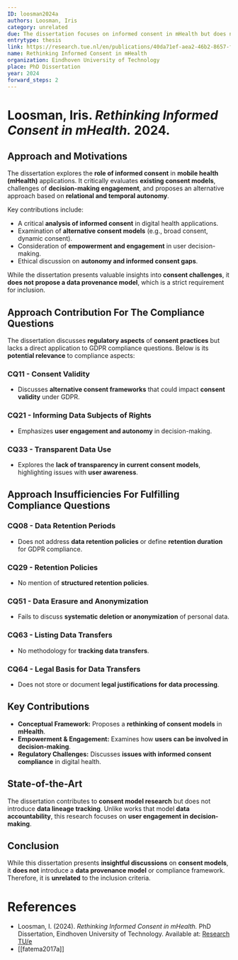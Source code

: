 ```yaml
---
ID: loosman2024a
authors: Loosman, Iris
category: unrelated
due: The dissertation focuses on informed consent in mHealth but does not propose a data provenance model required for GDPR compliance.
entrytype: thesis
link: https://research.tue.nl/en/publications/40da71ef-aea2-46b2-8657-fc56e4b48770
name: Rethinking Informed Consent in mHealth
organization: Eindhoven University of Technology
place: PhD Dissertation
year: 2024
forward_steps: 2
---
```


# Loosman, Iris. *Rethinking Informed Consent in mHealth.* 2024.

## Approach and Motivations

The dissertation explores the **role of informed consent** in **mobile health (mHealth)** applications. It critically evaluates **existing consent models**, challenges of **decision-making engagement**, and proposes an alternative approach based on **relational and temporal autonomy**.

Key contributions include:
- A critical **analysis of informed consent** in digital health applications.
- Examination of **alternative consent models** (e.g., broad consent, dynamic consent).
- Consideration of **empowerment and engagement** in user decision-making.
- Ethical discussion on **autonomy and informed consent gaps**.

While the dissertation presents valuable insights into **consent challenges**, it **does not propose a data provenance model**, which is a strict requirement for inclusion.

## Approach Contribution For The Compliance Questions

The dissertation discusses **regulatory aspects** of **consent practices** but lacks a direct application to GDPR compliance questions. Below is its **potential relevance** to compliance aspects:

### **CQ11 - Consent Validity**
- Discusses **alternative consent frameworks** that could impact **consent validity** under GDPR.

### **CQ21 - Informing Data Subjects of Rights**
- Emphasizes **user engagement and autonomy** in decision-making.

### **CQ33 - Transparent Data Use**
- Explores the **lack of transparency in current consent models**, highlighting issues with **user awareness**.

## Approach Insufficiencies For Fulfilling Compliance Questions

### **CQ08 - Data Retention Periods**
- Does not address **data retention policies** or define **retention duration** for GDPR compliance.

### **CQ29 - Retention Policies**
- No mention of **structured retention policies**.

### **CQ51 - Data Erasure and Anonymization**
- Fails to discuss **systematic deletion or anonymization** of personal data.

### **CQ63 - Listing Data Transfers**
- No methodology for **tracking data transfers**.

### **CQ64 - Legal Basis for Data Transfers**
- Does not store or document **legal justifications for data processing**.

## Key Contributions

- **Conceptual Framework:** Proposes a **rethinking of consent models** in **mHealth**.
- **Empowerment & Engagement:** Examines how **users can be involved in decision-making**.
- **Regulatory Challenges:** Discusses **issues with informed consent compliance** in digital health.

## State-of-the-Art

The dissertation contributes to **consent model research** but does not introduce **data lineage tracking**. Unlike works that model **data accountability**, this research focuses on **user engagement in decision-making**.

## Conclusion

While this dissertation presents **insightful discussions** on **consent models**, it **does not** introduce a **data provenance model** or compliance framework. Therefore, it is **unrelated** to the inclusion criteria.

# References

- Loosman, I. (2024). *Rethinking Informed Consent in mHealth.* PhD Dissertation, Eindhoven University of Technology. Available at: [Research TU/e](https://research.tue.nl/en/publications/40da71ef-aea2-46b2-8657-fc56e4b48770)
- [[fatema2017a]]
